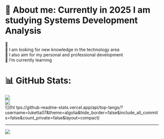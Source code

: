 # 💫 About me: Currently in 2025 I am studying Systems Development Analysis
🔭 <br>👯 I am looking for new knowledge in the technology area <br>🤝 I also aim for my personal and professional development <br>🌱 I’m currently learning<br>

# 📊 GitHub Stats:
![](https://github-readme-stats.vercel.app/api?username=luketta07&theme=algolia&hide_border=false&include_all_commits=false&count_private=false)<br/>
![](https://github-readme-streak-stats.herokuapp.com/?user=luketta07&theme=algolia&hide_border=false)<br/>
![](ht tps://github-readme-stats.vercel.app/api/top-langs/?username=luketta07&theme=algolia&hide_border=false&include_all_commits=false&count_private=false&layout=compact)

---
[![](https://visitcount.itsvg.in/api?id=luketta07&icon=0&color=0)](https://visitcount.itsvg.in)

<!-- Proudly created with GPRM ( https://gprm.itsvg.in ) -->
 